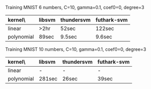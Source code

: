 Training MNIST 6 numbers,
C=10, gamma=0.1, coef0=0, degree=3

|kernel\   |libsvm|thundersvm|futhark-svm|
|:---------|:-----|:---------|:----------|
|linear    |>2hr  |52sec     |122sec     |
|polynomial|89sec |9.5sec    |9.6sec     |

Training MNIST 10 numbers,
C=10, gamma=0.1, coef0=0, degree=3

|kernel\   |libsvm|thundersvm|futhark-svm|
|:---------|:-----|:---------|:----------|
|linear    |-     |-         |-          |
|polynomial|281sec|26sec     |39sec      |
